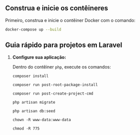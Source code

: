 ## Construa e inicie os contêineres

Primeiro, construa e inicie o contêiner Docker com o comando:

```bash
docker-compose up --build
```

## Guia rápido para projetos em Laravel

1. **Configure sua aplicação:**

	Dentro do contêiner `php`, execute os comandos:
	```
	composer install

	composer run post-root-package-install

	composer run post-create-project-cmd

	php artisan migrate

	php artisan db:seed

	chown -R www-data:www-data

	chmod -R 775
	```
